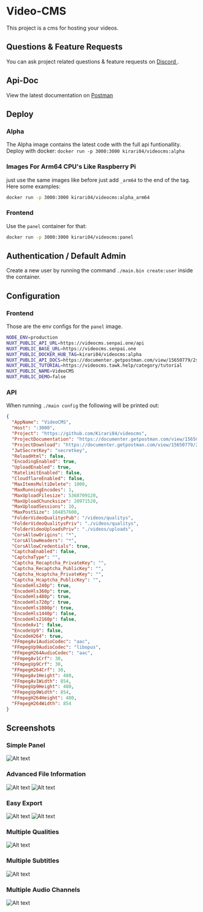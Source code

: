 # Video-CMS

This project is a cms for hosting your videos.

## Questions & Feature Requests

You can ask project related questions & feature requests on <a href="https://discord.gg/pHcstaPThK" target="_blank"> Discord </a>.

## Api-Doc

View the latest documentation on <a href="https://documenter.getpostman.com/view/15650779/2s93CPrY2w" target="_blank">Postman</a>

## Deploy

### Alpha

The Alpha image contains the latest code with the full api funtionallity.<br>
Deploy with docker: `docker run -p 3000:3000 kirari04/videocms:alpha` <br>

### Images For Arm64 CPU's Like Raspberry Pi

just use the same images like before just add `_arm64` to the end of the tag. <br>
Here some examples:

```bash
docker run -p 3000:3000 kirari04/videocms:alpha_arm64
```

### Frontend

Use the `panel` container for that:

```bash
docker run -p 3000:3000 kirari04/videocms:panel
```

## Authentication / Default Admin

Create a new user by running the command `./main.bin create:user` inside the container.

## Configuration

### Frontend

Those are the env configs for the `panel` image.

```bash
NODE_ENV=production
NUXT_PUBLIC_API_URL=https://videocms.senpai.one/api
NUXT_PUBLIC_BASE_URL=https://videocms.senpai.one
NUXT_PUBLIC_DOCKER_HUB_TAG=kirari04/videocms:alpha
NUXT_PUBLIC_API_DOCS=https://documenter.getpostman.com/view/15650779/2s93CPrY2w
NUXT_PUBLIC_TUTORIAL=https://videocms.tawk.help/category/tutorial
NUXT_PUBLIC_NAME=VideoCMS
NUXT_PUBLIC_DEMO=false
```

### API

When running `./main config` the following will be printed out:

```json
{
  "AppName": "VideoCMS",
  "Host": ":3000",
  "Project": "https://github.com/Kirari04/videocms",
  "ProjectDocumentation": "https://documenter.getpostman.com/view/15650779/2s93CPrY2w",
  "ProjectDownload": "https://documenter.getpostman.com/view/15650779/2s93CPrY2w",
  "JwtSecretKey": "secretkey",
  "ReloadHtml": false,
  "EncodingEnabled": true,
  "UploadEnabled": true,
  "RatelimitEnabled": false,
  "CloudflareEnabled": false,
  "MaxItemsMultiDelete": 1000,
  "MaxRunningEncodes": 1,
  "MaxUploadFilesize": 5368709120,
  "MaxUploadChuncksize": 20971520,
  "MaxUploadSessions": 10,
  "MaxPostSize": 104857600,
  "FolderVideoQualitysPub": "/videos/qualitys",
  "FolderVideoQualitysPriv": "./videos/qualitys",
  "FolderVideoUploadsPriv": "./videos/uploads",
  "CorsAllowOrigins": "*",
  "CorsAllowHeaders": "*",
  "CorsAllowCredentials": true,
  "CaptchaEnabled": false,
  "CaptchaType": "",
  "Captcha_Recaptcha_PrivateKey": "",
  "Captcha_Recaptcha_PublicKey": "",
  "Captcha_Hcaptcha_PrivateKey": "",
  "Captcha_Hcaptcha_PublicKey": "",
  "EncodeHls240p": true,
  "EncodeHls360p": true,
  "EncodeHls480p": true,
  "EncodeHls720p": true,
  "EncodeHls1080p": true,
  "EncodeHls1440p": false,
  "EncodeHls2160p": false,
  "EncodeAv1": false,
  "EncodeVp9": false,
  "EncodeH264": true,
  "FFmpegAv1AudioCodec": "aac",
  "FFmpegVp9AudioCodec": "libopus",
  "FFmpegH264AudioCodec": "aac",
  "FFmpegAv1Crf": 30,
  "FFmpegVp9Crf": 30,
  "FFmpegH264Crf": 30,
  "FFmpegAv1Height": 480,
  "FFmpegAv1Width": 854,
  "FFmpegVp9Height": 480,
  "FFmpegVp9Width": 854,
  "FFmpegH264Height": 480,
  "FFmpegH264Width": 854
}
```


## Screenshots

### Simple Panel
![Alt text](./docs/image.png)

### Advanced File Information
![Alt text](./docs/image2.png)
![Alt text](./docs/image5.png)

### Easy Export
![Alt text](./docs/image3.png)
![Alt text](./docs/image4.png)

### Multiple Qualities
![Alt text](./docs/image6.png)

### Multiple Subtitles
![Alt text](./docs/image7.png)

### Multiple Audio Channels
![Alt text](./docs/image8.png)
